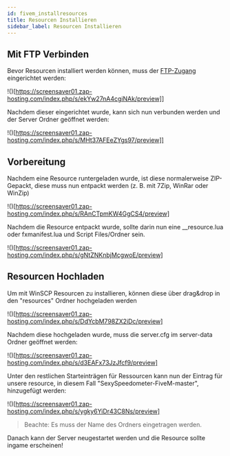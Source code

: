 ```yaml
---
id: fivem_installresources
title: Resourcen Installieren
sidebar_label: Resourcen Installieren
---
```


## Mit FTP Verbinden

Bevor Resourcen installiert werden können, muss der [FTP-Zugang](gameserver_ftpaccess.md) eingerichtet werden:

!()[https://screensaver01.zap-hosting.com/index.php/s/ekYw27nA4cgiNAk/preview]]

Nachdem dieser eingerichtet wurde, kann sich nun verbunden werden und der Server Ordner geöffnet werden:

!()[https://screensaver01.zap-hosting.com/index.php/s/MHt37AFEeZYgs97/preview]]


## Vorbereitung

Nachdem eine Resource runtergeladen wurde, ist diese normalerweise ZIP-Gepackt, diese muss nun entpackt werden (z. B. mit 7Zip, WinRar oder WinZip)

!()[https://screensaver01.zap-hosting.com/index.php/s/RAnCTpmKW4GgCS4/preview]

Nachdem die Resource entpackt wurde, sollte darin nun eine __resource.lua oder fxmanifest.lua und Script Files/Ordner sein.

!()[https://screensaver01.zap-hosting.com/index.php/s/gNtZNKnbjMcgwoE/preview]

## Resourcen Hochladen


Um mit WinSCP Resourcen zu installieren, können diese über drag&drop in den "resources" Ordner hochgeladen werden

!()[https://screensaver01.zap-hosting.com/index.php/s/DdYcbM798ZX2iDc/preview]

Nachdem diese hochgeladen wurde, muss die server.cfg im server-data Ordner geöffnet werden:

!()[https://screensaver01.zap-hosting.com/index.php/s/d3EAFx73JzJfcf9/preview]

Unter den restlichen Starteinträgen für Ressourcen kann nun der Eintrag für unsere resource, in diesem Fall "SexySpeedometer-FiveM-master", hinzugefügt werden:


!()[https://screensaver01.zap-hosting.com/index.php/s/ygky6YiDr43C8Ns/preview]

> Beachte: Es muss der Name des Ordners eingetragen werden.


Danach kann der Server neugestartet werden und die Resource sollte ingame erscheinen!